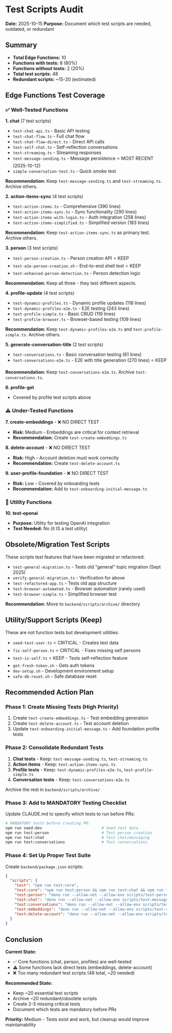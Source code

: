 # Test Scripts Audit

**Date:** 2025-10-15
**Purpose:** Document which test scripts are needed, outdated, or redundant

## Summary

- **Total Edge Functions:** 10
- **Functions with tests:** 8 (80%)
- **Functions without tests:** 2 (20%)
- **Total test scripts:** 48
- **Redundant scripts:** ~15-20 (estimated)

## Edge Functions Test Coverage

### ✅ Well-Tested Functions

**1. chat** (7 test scripts)
- `test-chat-api.ts` - Basic API testing
- `test-chat-flow.ts` - Full chat flow
- `test-chat-flow-direct.ts` - Direct API calls
- `test-self-chat.ts` - Self-reflection conversations
- `test-streaming.ts` - Streaming responses
- `test-message-sending.ts` - Message persistence ⭐ MOST RECENT (2025-10-12)
- `simple-conversation-test.ts` - Quick smoke test

**Recommendation:** Keep `test-message-sending.ts` and `test-streaming.ts`. Archive others.

**2. action-items-sync** (4 test scripts)
- `test-action-items.ts` - Comprehensive (390 lines)
- `test-action-items-sync.ts` - Sync functionality (290 lines)
- `test-action-items-with-login.ts` - Auth integration (258 lines)
- `test-action-items-simplified.ts` - Simplified version (183 lines)

**Recommendation:** Keep `test-action-items-sync.ts` as primary test. Archive others.

**3. person** (3 test scripts)
- `test-person-creation.ts` - Person creation API ⭐ KEEP
- `test-e2e-person-creation.sh` - End-to-end shell test ⭐ KEEP
- `test-enhanced-person-detection.ts` - Person detection logic

**Recommendation:** Keep all three - they test different aspects.

**4. profile-update** (4 test scripts)
- `test-dynamic-profiles.ts` - Dynamic profile updates (118 lines)
- `test-dynamic-profiles-e2e.ts` - E2E testing (243 lines)
- `test-profile-simple.ts` - Basic CRUD (119 lines)
- `test-profile-browser.ts` - Browser-based testing (109 lines)

**Recommendation:** Keep `test-dynamic-profiles-e2e.ts` and `test-profile-simple.ts`. Archive others.

**5. generate-conversation-title** (2 test scripts)
- `test-conversations.ts` - Basic conversation testing (61 lines)
- `test-conversations-e2e.ts` - E2E with title generation (270 lines) ⭐ KEEP

**Recommendation:** Keep `test-conversations-e2e.ts`. Archive `test-conversations.ts`.

**6. profile-get**
- Covered by profile test scripts above

### ⚠️ Under-Tested Functions

**7. create-embeddings** - ❌ NO DIRECT TEST
- **Risk:** Medium - Embeddings are critical for context retrieval
- **Recommendation:** Create `test-create-embeddings.ts`

**8. delete-account** - ❌ NO DIRECT TEST
- **Risk:** High - Account deletion must work correctly
- **Recommendation:** Create `test-delete-account.ts`

**9. user-profile-foundation** - ❌ NO DIRECT TEST
- **Risk:** Low - Covered by onboarding tests
- **Recommendation:** Add to `test-onboarding-initial-message.ts`

### 🔧 Utility Functions

**10. test-openai**
- **Purpose:** Utility for testing OpenAI integration
- **Test Needed:** No (it IS a test utility)

## Obsolete/Migration Test Scripts

These scripts test features that have been migrated or refactored:

- `test-general-migration.ts` - Tests old "general" topic migration (Sept 2025)
- `verify-general-migration.ts` - Verification for above
- `test-refactored-app.ts` - Tests old app structure
- `test-browser-automated.ts` - Browser automation (rarely used)
- `test-browser-simple.ts` - Simplified browser test

**Recommendation:** Move to `backend/scripts/archive/` directory

## Utility/Support Scripts (Keep)

These are not function tests but development utilities:

- `seed-test-user.ts` ⭐ CRITICAL - Creates test data
- `fix-self-person.ts` ⭐ CRITICAL - Fixes missing self persons
- `test-is-self.ts` ⭐ KEEP - Tests self-reflection feature
- `get-fresh-token.sh` - Gets auth tokens
- `dev-setup.sh` - Development environment setup
- `safe-db-reset.sh` - Safe database reset

## Recommended Action Plan

### Phase 1: Create Missing Tests (High Priority)
1. Create `test-create-embeddings.ts` - Test embedding generation
2. Create `test-delete-account.ts` - Test account deletion
3. Update `test-onboarding-initial-message.ts` - Add foundation profile tests

### Phase 2: Consolidate Redundant Tests
1. **Chat tests** - Keep: `test-message-sending.ts`, `test-streaming.ts`
2. **Action items** - Keep: `test-action-items-sync.ts`
3. **Profile tests** - Keep: `test-dynamic-profiles-e2e.ts`, `test-profile-simple.ts`
4. **Conversation tests** - Keep: `test-conversations-e2e.ts`

Archive the rest in `backend/scripts/archive/`

### Phase 3: Add to MANDATORY Testing Checklist

Update CLAUDE.md to specify which tests to run before PRs:

```bash
# MANDATORY tests before creating PR:
npm run seed:dev                          # Seed test data
npm run test:person                       # Test person creation
npm run test:chat                         # Test chat/messaging
npm run test:conversations                # Test conversations
```

### Phase 4: Set Up Proper Test Suite

Create `backend/package.json` scripts:

```json
{
  "scripts": {
    "test": "npm run test:core",
    "test:core": "npm run test:person && npm run test:chat && npm run test:conversations",
    "test:person": "deno run --allow-net --allow-env scripts/test-person-creation.ts",
    "test:chat": "deno run --allow-net --allow-env scripts/test-message-sending.ts",
    "test:conversations": "deno run --allow-net --allow-env scripts/test-conversations-e2e.ts",
    "test:embeddings": "deno run --allow-net --allow-env scripts/test-create-embeddings.ts",
    "test:delete-account": "deno run --allow-net --allow-env scripts/test-delete-account.ts"
  }
}
```

## Conclusion

**Current State:**
- ✅ Core functions (chat, person, profiles) are well-tested
- ⚠️ Some functions lack direct tests (embeddings, delete-account)
- ❌ Too many redundant test scripts (48 total, ~20 needed)

**Recommended State:**
- Keep ~20 essential test scripts
- Archive ~20 redundant/obsolete scripts
- Create 2-3 missing critical tests
- Document which tests are mandatory before PRs

**Priority:** Medium - Tests exist and work, but cleanup would improve maintainability
